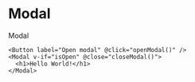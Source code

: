 # Modal

Modal

```vue
<Button label="Open modal" @click="openModal()" />
<Modal v-if="isOpen" @close="closeModal()">
  <h1>Hello World!</h1>
</Modal>
```

<ModalExample />

<script setup>
import ModalExample from './ModalExample.vue'
</script>
